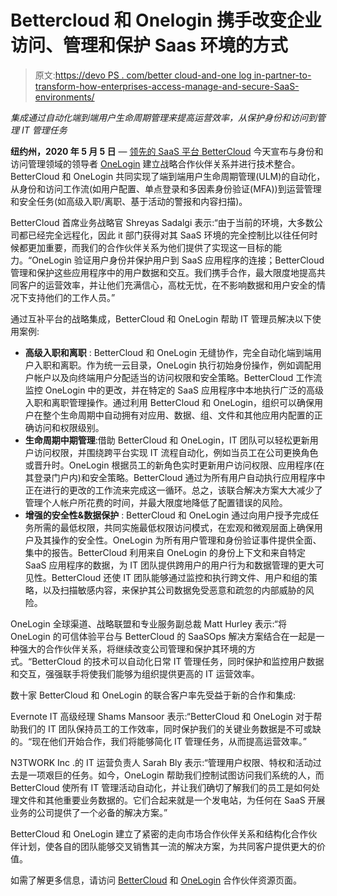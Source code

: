 # Bettercloud 和 Onelogin 携手改变企业访问、管理和保护 Saas 环境的方式

> 原文:[https://devo PS . com/better cloud-and-one log in-partner-to-transform-how-enterprises-access-manage-and-secure-SaaS-environments/](https://devops.com/bettercloud-and-onelogin-partner-to-transform-how-enterprises-access-manage-and-secure-saas-environments/)

*集成通过自动化端到端用户生命周期管理来提高运营效率，从保护身份和访问到管理 IT 管理任务*

**纽约州，2020 年 5 月 5 日** — [领先的 SaaS 平台 BetterCloud](https://www.bettercloud.com/) 今天宣布与身份和访问管理领域的领导者 [OneLogin](https://www.onelogin.com/) 建立战略合作伙伴关系并进行技术整合。BetterCloud 和 OneLogin 共同实现了端到端用户生命周期管理(ULM)的自动化，从身份和访问工作流(如用户配置、单点登录和多因素身份验证(MFA))到运营管理和安全任务(如高级入职/离职、基于活动的警报和内容扫描)。

BetterCloud 首席业务战略官 Shreyas Sadalgi 表示:“由于当前的环境，大多数公司都已经完全远程化，因此 it 部门获得对其 SaaS 环境的完全控制比以往任何时候都更加重要，而我们的合作伙伴关系为他们提供了实现这一目标的能力。“OneLogin 验证用户身份并保护用户到 SaaS 应用程序的连接；BetterCloud 管理和保护这些应用程序中的用户数据和交互。我们携手合作，最大限度地提高共同客户的运营效率，并让他们充满信心，高枕无忧，在不影响数据和用户安全的情况下支持他们的工作人员。”

通过互补平台的战略集成，BetterCloud 和 OneLogin 帮助 IT 管理员解决以下使用案例:

*   **高级入职和离职** : BetterCloud 和 OneLogin 无缝协作，完全自动化端到端用户入职和离职。作为统一云目录，OneLogin 执行初始身份操作，例如调配用户帐户以及向终端用户分配适当的访问权限和安全策略。BetterCloud 工作流监控 OneLogin 中的更改，并在特定的 SaaS 应用程序中本地执行广泛的高级入职和离职管理操作。通过利用 BetterCloud 和 OneLogin，组织可以确保用户在整个生命周期中自动拥有对应用、数据、组、文件和其他应用内配置的正确访问和权限级别。
*   **生命周期中期管理**:借助 BetterCloud 和 OneLogin，IT 团队可以轻松更新用户访问权限，并围绕跨平台实现 IT 流程自动化，例如当员工在公司更换角色或晋升时。OneLogin 根据员工的新角色实时更新用户访问权限、应用程序(在其登录门户内)和安全策略。BetterCloud 通过为所有用户自动执行应用程序中正在进行的更改的工作流来完成这一循环。总之，该联合解决方案大大减少了管理个人帐户所花费的时间，并最大限度地降低了配置错误的风险。
*   **增强的安全性&数据保护** : BetterCloud 和 OneLogin 通过向用户授予完成任务所需的最低权限，共同实施最低权限访问模式，在宏观和微观层面上确保用户及其操作的安全性。OneLogin 为所有用户管理和身份验证事件提供全面、集中的报告。BetterCloud 利用来自 OneLogin 的身份上下文和来自特定 SaaS 应用程序的数据，为 IT 团队提供跨用户的用户行为和数据管理的更大可见性。BetterCloud 还使 IT 团队能够通过监控和执行跨文件、用户和组的策略，以及扫描敏感内容，来保护其公司数据免受恶意和疏忽的内部威胁的风险。

OneLogin 全球渠道、战略联盟和专业服务副总裁 Matt Hurley 表示:“将 OneLogin 的可信体验平台与 BetterCloud 的 SaaSOps 解决方案结合在一起是一种强大的合作伙伴关系，将继续改变公司管理和保护其环境的方式。“BetterCloud 的技术可以自动化日常 IT 管理任务，同时保护和监控用户数据和交互，强强联手将使我们能够为组织提供更高的 IT 运营效率。

数十家 BetterCloud 和 OneLogin 的联合客户率先受益于新的合作和集成:

Evernote IT 高级经理 Shams Mansoor 表示:“BetterCloud 和 OneLogin 对于帮助我们的 IT 团队保持员工的工作效率，同时保护我们的关键业务数据是不可或缺的。“现在他们开始合作，我们将能够简化 IT 管理任务，从而提高运营效率。”

N3TWORK Inc .的 IT 运营负责人 Sarah Bly 表示:“管理用户权限、特权和活动过去是一项艰巨的任务。如今，OneLogin 帮助我们控制试图访问我们系统的人，而 BetterCloud 使所有 IT 管理活动自动化，并让我们确切了解我们的员工是如何处理文件和其他重要业务数据的。它们合起来就是一个发电站，为任何在 SaaS 开展业务的公司提供了一个必备的解决方案。”

BetterCloud 和 OneLogin 建立了紧密的走向市场合作伙伴关系和结构化合作伙伴计划，使各自的团队能够交叉销售其一流的解决方案，为共同客户提供更大的价值。

如需了解更多信息，请访问 [BetterCloud](https://www.bettercloud.com/onelogin-bettercloud/) 和 [OneLogin](https://onelogin.com/bettercloud) 合作伙伴资源页面。